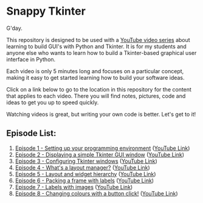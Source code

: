 # Snappy Tkinter
G'day. 

This repository is designed to be used with a [YouTube video series](https://www.youtube.com/channel/UCMq14ztdWTLvhCR2j4h_3zA) about learning to build GUI's with Python and Tkinter. It is for my students and anyone else who wants to learn how to build a Tkinter-based graphical user interface in Python.

Each video is only 5 minutes long and focuses on a particular concept, making it easy to get started learning how to build your software ideas.

Click on a link below to go to the location in this repository for the content that applies to each video. There you will find notes, pictures, code and ideas to get you up to speed quickly. 

Watching videos is great, but writing your own code is better. Let's get to it!

## Episode List:

1. [Episode 1 - Setting up your programming environment](episode_1/README.md) ([YouTube Link](https://youtu.be/nbCuLrLLUVY))
2. [Episode 2 - Displaying a simple Tkinter GUI window](episode_2/README.md) ([YouTube Link](https://youtu.be/23RtY1f_J0Q))
3. [Episode 3 - Configuring Tkinter windows](episode_3/README.md) ([YouTube Link](https://youtu.be/tPDwpXvEd3A))
4. [Episode 4 - What's a layout manager?](episode_4/README.md) ([YouTube Link](https://youtu.be/SeXI_08f9Q0))
5. [Episode 5 - Layout and widget hierarchy](episode_5/README.md) ([YouTube Link](https://youtu.be/s-_uAEhSH3g))
6. [Episode 6 - Packing a frame with labels](episode_6/README.md) ([YouTube Link](https://youtu.be/KBPhPnRcj30))
7. [Episode 7 - Labels with images](episode_7/README.md) ([YouTube Link](https://youtu.be/tLKec9nUywQ))
8. [Episode 8 - Changing colours with a button click!](episode_8/README.md) ([YouTube Link](https://youtu.be/b-85bAuDFkc))

